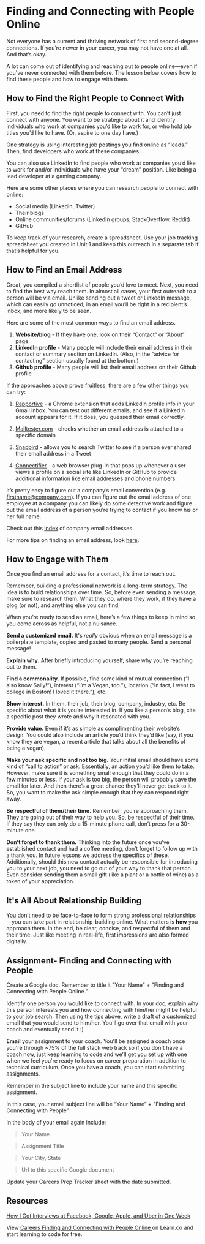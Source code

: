 # Finding and Connecting with People Online

Not everyone has a current and thriving network of first and second-degree connections. If you’re newer in your career, you may not have one at all. And that’s okay. 

A lot can come out of identifying and reaching out to people online—even if you've never connected with them before. The lesson below covers how to find these people and how to engage with them.

## How to Find the Right People to Connect With 

First, you need to find the right people to connect with. You can’t just connect with anyone. You want to be strategic about it and identify individuals who work at companies you’d like to work for, or who hold job titles you’d like to have. (Or, aspire to one day have.)

One strategy is using interesting job postings you find online as “leads.” Then, find developers who work at these companies.

You can also use LinkedIn to find people who work at companies you’d like to work for and/or individuals who have your “dream” position. Like being a lead developer at a gaming company.

Here are some other places where you can research people to connect with online:

* Social media (LinkedIn, Twitter)
* Their blogs
* Online communities/forums (LinkedIn groups, StackOverflow, Reddit)
* GitHub

To keep track of your research, create a spreadsheet. Use your job tracking spreadsheet you created in Unit 1 and keep this outreach in a separate tab if that’s helpful for you.

## How to Find an Email Address

Great, you compiled a shortlist of people you’d love to meet. Next, you need to find the best way reach them. In almost all cases, your first outreach to a person will be via email. Unlike sending out a tweet or LinkedIn message, which can easily go unnoticed, in an email you’ll be right in a recipient’s inbox, and more likely to be seen. 

Here are some of the most common ways to find an email address. 

1. **Website/blog** - If they have one, look on their “Contact” or “About” page. 
2. **LinkedIn profile** - Many people will include their email address in their contact or summary section on LinkedIn. (Also, in the “advice for contacting” section usually found at the bottom.)  
3. **Github profile** - Many people will list their email address on their Github profile

If the approaches above prove fruitless, there are a few other things you can try:

1. [Rapportive](https://rapportive.com/) - a Chrome extension that adds LinkedIn profile info in your Gmail inbox. You can test out different emails, and see if a LinkedIn account appears for it. If it does, you guessed their email correctly.  

2. [Mailtester.com](http://mailtester.com/) - checks whether an email address is attached to a specific domain 

3. [Snapbird](http://snapbird.org/) - allows you to search Twitter to see if a person ever shared their email address in a Tweet 

4. [Connectifier](https://www.connectifier.com/) - a web browser plug-in that pops up whenever a user views a profile on a social site like LinkedIn or GitHub to provide additional information like email addresses and phone numbers. 

It’s pretty easy to figure out a company’s email convention (e.g. firstname@company.com). If you can figure out the email address of one employee at a company you can likely do some detective work and figure out the email address of a person you’re trying to contact if you know his or her full name. 

Check out this [index](https://sites.google.com/site/emails4corporations/index) of company email addresses. 

For more tips on finding an email address, look [here](https://www.linkedin.com/pulse/20140915184621-60525567-how-to-find-email-addresses?trk=hb_ntf_MEGAPHONE_ARTICLE_POST&trk=hb_ntf_MEGAPHONE_ARTICLE_POST).

## How to Engage with Them 

Once you find an email address for a contact, it’s time to reach out. 

Remember, building a professional network is a long-term strategy. The idea is to build relationships over time. So, before even sending a message, make sure to research them. What they do, where they work, if they have a blog (or not), and anything else you can find. 

When you’re ready to send an email, here’s a few things to keep in mind so you come across as helpful, not a nuisance. 

**Send a customized email.** It's *really* obvious when an email message is a boilerplate template, copied and pasted to many people. Send a personal message!

**Explain why.** After briefly introducing yourself, share why you’re reaching out to them.

**Find a commonality.** If possible, find some kind of mutual connection (“I also know Sally!”), interest (“I’m a Vegan, too.”), location (“In fact, I went to college in Boston! I loved it there.”), etc.  

**Show interest.** In them, their job, their blog, company, industry, etc. Be specific about what it is you’re interested in. If you like a person’s blog, cite a specific post they wrote and why it resonated with you.

**Provide value.** Even if it’s as simple as complimenting their website’s design. You could also include an article you’d think they’d like (say, if you know they are vegan, a recent article that talks about all the benefits of being a vegan). 

**Make your ask specific and not too big.** Your initial email should have some kind of “call to action” or ask. Essentially, an action you’d like them to take. However, make sure it is something small enough that they could do in a few minutes or less. If your ask is too big, the person will probably save the email for later. And then there’s a great chance they’ll never get back to it. So, you want to make the ask simple enough that they can respond right away. 

**Be respectful of them/their time.** Remember: you’re approaching them. They are going out of their way to help you. So, be respectful of their time. If they say they can only do a 15-minute phone call, don’t press for a 30-minute one. 

**Don’t forget to thank them.** Thinking into the future once you’ve established contact and had a coffee meeting, don’t forget to follow up with a thank you. In future lessons we address the specifics of these. Additionally, should this new contact actually be responsible for introducing you to your next job, you need to go out of your way to thank that person. Even consider sending them a small gift (like a plant or a bottle of wine) as a token of your appreciation. 

## It's All About Relationship Building

You don’t need to be face-to-face to form strong professional relationships —you can take part in relationship-building online. What matters is **how** you approach them. In the end, be clear, concise, and respectful of them and their time. Just like meeting in real-life, first impressions are also formed digitally.

## Assignment- Finding and Connecting with People 

Create a Google doc. Remember to title it "Your Name" + "Finding and Connecting with People Online."

Identify one person you would like to connect with. In your doc, explain why this person interests you and how connecting with him/her might be helpful to your job search. Then using the tips above, write a draft of a customized email that you would send to him/her. You'll go over that email with your coach and eventually send it :)

**Email** your assignment to your coach. You'll be assigned a coach once you're through ~75% of the full stack web track so if you don't have a coach now, just keep learning to code and we'll get you set up with one when we feel you're ready to focus on career preparation in addition to technical curriculum. Once you have a coach, you can start submitting assignments. 

Remember in the subject line to include your name and this specific assignment.

In this case, your email subject line will be “Your Name” + "Finding and Connecting with People”

In the body of your email again include:
>Your Name

>Assignment Title

>Your City, State

>Url to this specific Google document

Update your Careers Prep Tracker sheet with the date submitted.

## Resources

[How I Got Interviews at Facebook, Google, Apple, and Uber in One Week](http://www.inc.com/jake-newfield/how-i-got-interviews-at-facebook-google-apple-and-uber-in-one-week.html?cid=cp01002wired)

<p data-visibility='hidden'>View <a href='https://learn.co/lessons/careers-finding-and-connecting-with-people-online'>Careers Finding and Connecting with People Online </a> on Learn.co and start learning to code for free.</p>
